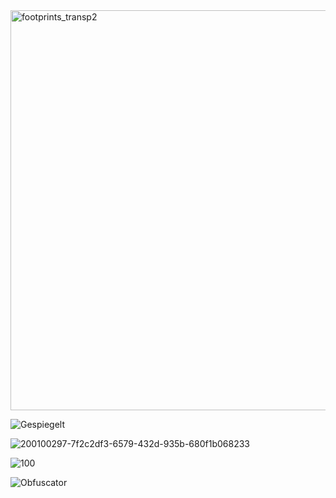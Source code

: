 <img width="640" alt="footprints_transp2" src="https://github.com/bylickilabs/README.md/assets/109308073/790eea79-8d1f-4834-872b-0cb99c7dc8aa">


![Gespiegelt](https://user-images.githubusercontent.com/109308073/235679067-656f0c24-75ac-416e-87e9-966f54ff2580.jpg)


![200100297-7f2c2df3-6579-432d-935b-680f1b068233](https://user-images.githubusercontent.com/109308073/200102009-b23152ce-91cf-4756-a738-1a74413eeda2.gif)

![100](https://user-images.githubusercontent.com/109308073/209451382-c2c90f77-0c2a-45dc-bd06-1f5418910dd9.jpg)

![Obfuscator](https://github.com/bylickilabs/README.md/assets/109308073/cfe3587c-69ce-47f1-bef6-1ed1f91cbdb8)

